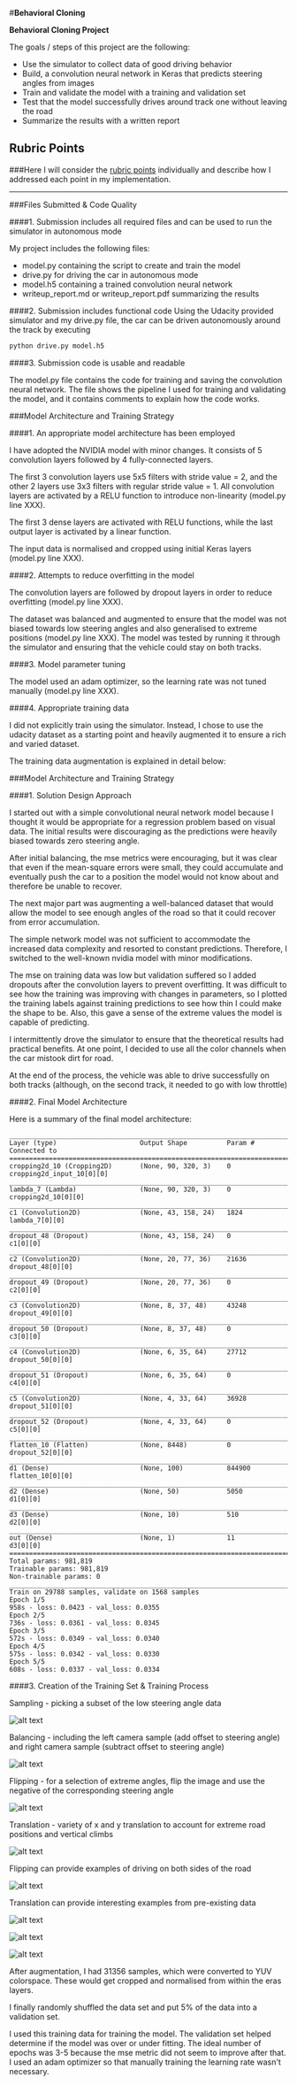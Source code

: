 #**Behavioral Cloning** 


**Behavioral Cloning Project**

The goals / steps of this project are the following:
* Use the simulator to collect data of good driving behavior
* Build, a convolution neural network in Keras that predicts steering angles from images
* Train and validate the model with a training and validation set
* Test that the model successfully drives around track one without leaving the road
* Summarize the results with a written report


[//]: # (Image References)

[samplingImage]: ./images/sampled.png "Sampling"
[balancingImage]: ./images/balanced.png "Balancing"
[flippingImage]: ./images/flipped.png "Flipping"
[translationImage]: ./images/translated.png "Translation"
[flippingImage1]: ./images/flipped1.png "Flipped Image"
[flippingImage2]: ./images/flipped2.png "Flipped Image"
[translationImage1]: ./images/translated1.png "Translated Image"
[translationImage2]: ./images/translated2.png "Translated Image"
[translationImage3]: ./images/translated3.png "Translated Image"

## Rubric Points
###Here I will consider the [rubric points](https://review.udacity.com/#!/rubrics/432/view) individually and describe how I addressed each point in my implementation.  

---
###Files Submitted & Code Quality

####1. Submission includes all required files and can be used to run the simulator in autonomous mode

My project includes the following files:
* model.py containing the script to create and train the model
* drive.py for driving the car in autonomous mode
* model.h5 containing a trained convolution neural network 
* writeup_report.md or writeup_report.pdf summarizing the results

####2. Submission includes functional code
Using the Udacity provided simulator and my drive.py file, the car can be driven autonomously around the track by executing 
```sh
python drive.py model.h5
```

####3. Submission code is usable and readable

The model.py file contains the code for training and saving the convolution neural network. The file shows the pipeline I used for training and validating the model, and it contains comments to explain how the code works.

###Model Architecture and Training Strategy

####1. An appropriate model architecture has been employed

I have adopted the NVIDIA model with minor changes. It consists of 5 convolution layers followed by 4 fully-connected layers. 

The first 3 convolution layers use 5x5 filters with stride value = 2, and the other 2 layers use 3x3 filters with regular stride value = 1. All convolution layers are activated by a RELU function to introduce non-linearity (model.py line XXX).

The first 3 dense layers are activated with RELU functions, while the last output layer is activated by a linear function. 

The input data is normalised and cropped using initial Keras layers (model.py line XXX).


####2. Attempts to reduce overfitting in the model

The convolution layers are followed by dropout layers in order to reduce overfitting (model.py line XXX). 

The dataset was balanced and augmented to ensure that the model was not biased towards low steering angles and also generalised to extreme positions (model.py line XXX). The model was tested by running it through the simulator and ensuring that the vehicle could stay on both tracks.

####3. Model parameter tuning

The model used an adam optimizer, so the learning rate was not tuned manually (model.py line XXX).

####4. Appropriate training data

I did not explicitly train using the simulator. Instead, I chose to use the udacity dataset as a starting point and heavily augmented it to ensure a rich and varied dataset.

The training data augmentation is explained in detail below:

###Model Architecture and Training Strategy

####1. Solution Design Approach

I started out with a simple convolutional neural network model because I thought it would be appropriate for a regression problem based on visual data. The initial results were discouraging as the predictions were heavily biased towards zero steering angle.

After initial balancing, the mse metrics were encouraging, but it was clear that even if the mean-square errors were small, they could accumulate and eventually push the car to a position the model would not know about and therefore be unable to recover.

The next major part was augmenting a well-balanced dataset that would allow the model to see enough angles of the road so that it could recover from error accumulation.

The simple network model was not sufficient to accommodate the increased data complexity and resorted to constant predictions. Therefore, I switched to the well-known nvidia model with minor modifications.

The mse on training data was low but validation suffered so I added dropouts after the convolution layers to prevent overfitting. It was difficult to see how the training was improving with changes in parameters, so I plotted the training labels against training predictions to see how thin I could make the shape to be. Also, this gave a sense of the extreme values the model is capable of predicting.

I intermittently drove the simulator to ensure that the theoretical results had practical benefits. At one point, I decided to use all the color channels when the car mistook dirt for road.

At the end of the process, the vehicle was able to drive successfully on both tracks (although, on the second track, it needed to go with low throttle)

####2. Final Model Architecture

Here is a summary of the final model architecture:
```
____________________________________________________________________________________________________
Layer (type)                     Output Shape          Param #     Connected to                     
====================================================================================================
cropping2d_10 (Cropping2D)       (None, 90, 320, 3)    0           cropping2d_input_10[0][0]        
____________________________________________________________________________________________________
lambda_7 (Lambda)                (None, 90, 320, 3)    0           cropping2d_10[0][0]              
____________________________________________________________________________________________________
c1 (Convolution2D)               (None, 43, 158, 24)   1824        lambda_7[0][0]                   
____________________________________________________________________________________________________
dropout_48 (Dropout)             (None, 43, 158, 24)   0           c1[0][0]                         
____________________________________________________________________________________________________
c2 (Convolution2D)               (None, 20, 77, 36)    21636       dropout_48[0][0]                 
____________________________________________________________________________________________________
dropout_49 (Dropout)             (None, 20, 77, 36)    0           c2[0][0]                         
____________________________________________________________________________________________________
c3 (Convolution2D)               (None, 8, 37, 48)     43248       dropout_49[0][0]                 
____________________________________________________________________________________________________
dropout_50 (Dropout)             (None, 8, 37, 48)     0           c3[0][0]                         
____________________________________________________________________________________________________
c4 (Convolution2D)               (None, 6, 35, 64)     27712       dropout_50[0][0]                 
____________________________________________________________________________________________________
dropout_51 (Dropout)             (None, 6, 35, 64)     0           c4[0][0]                         
____________________________________________________________________________________________________
c5 (Convolution2D)               (None, 4, 33, 64)     36928       dropout_51[0][0]                 
____________________________________________________________________________________________________
dropout_52 (Dropout)             (None, 4, 33, 64)     0           c5[0][0]                         
____________________________________________________________________________________________________
flatten_10 (Flatten)             (None, 8448)          0           dropout_52[0][0]                 
____________________________________________________________________________________________________
d1 (Dense)                       (None, 100)           844900      flatten_10[0][0]                 
____________________________________________________________________________________________________
d2 (Dense)                       (None, 50)            5050        d1[0][0]                         
____________________________________________________________________________________________________
d3 (Dense)                       (None, 10)            510         d2[0][0]                         
____________________________________________________________________________________________________
out (Dense)                      (None, 1)             11          d3[0][0]                         
====================================================================================================
Total params: 981,819
Trainable params: 981,819
Non-trainable params: 0
____________________________________________________________________________________________________
Train on 29788 samples, validate on 1568 samples
Epoch 1/5
958s - loss: 0.0423 - val_loss: 0.0355
Epoch 2/5
736s - loss: 0.0361 - val_loss: 0.0345
Epoch 3/5
572s - loss: 0.0349 - val_loss: 0.0340
Epoch 4/5
575s - loss: 0.0342 - val_loss: 0.0330
Epoch 5/5
608s - loss: 0.0337 - val_loss: 0.0334
```

####3. Creation of the Training Set & Training Process

Sampling - picking a subset of the low steering angle data

![alt text][samplingImage]

Balancing - including the left camera sample (add offset to steering angle) and right camera sample (subtract offset to steering angle)

![alt text][balancingImage]

Flipping - for a selection of extreme angles, flip the image and use the negative of the corresponding steering angle

![alt text][flippingImage]

Translation - variety of x and y translation to account for extreme road positions and vertical climbs

![alt text][translationImage]

Flipping can provide examples of driving on both sides of the road

![alt text][flippingImage1]

Translation can provide interesting examples from pre-existing data

![alt text][translationImage1]

![alt text][translationImage2]

![alt text][translationImage3]

After augmentation, I had 31356 samples, which were converted to YUV colorspace. These would get cropped and normalised from within the eras layers.

I finally randomly shuffled the data set and put 5% of the data into a validation set. 

I used this training data for training the model. The validation set helped determine if the model was over or under fitting. The ideal number of epochs was 3-5 because the mse metric did not seem to improve after that. I used an adam optimizer so that manually training the learning rate wasn't necessary.
